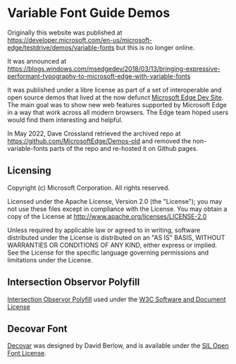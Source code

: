 # Variable Font Guide Demos

Originally this website was published at <https://developer.microsoft.com/en-us/microsoft-edge/testdrive/demos/variable-fonts> but this is no longer online.

It was announced at <https://blogs.windows.com/msedgedev/2018/03/13/bringing-expressive-performant-typography-to-microsoft-edge-with-variable-fonts>

It was published under a libre license as part of a set of interoperable and open source demos that lived at the now defunct [Microsoft Edge Dev Site](https://dev.windows.com/en-us/microsoft-edge/testdrive/).
The main goal was to show new web features supported by Microsoft Edge in a way that work across all modern browsers. The Edge team hoped users would find them interesting and helpful.

In May 2022, Dave Crossland retrieved the archived repo at <https://github.com/MicrosoftEdge/Demos-old> and removed the non-variable-fonts parts of the repo and re-hosted it on Github pages.

## Licensing

Copyright (c) Microsoft Corporation. All rights reserved.

Licensed under the Apache License, Version 2.0 (the "License"); you may not use these files except in compliance with the License. You may obtain a copy of the License at http://www.apache.org/licenses/LICENSE-2.0

Unless required by applicable law or agreed to in writing, software distributed under the License is distributed on an "AS IS" BASIS, WITHOUT WARRANTIES OR CONDITIONS OF ANY KIND, either express or implied. See the License for the specific language governing permissions and limitations under the License.

Intersection Observor Polyfill
-------------------------------
[Intersection Observor Polyfill](https://github.com/w3c/IntersectionObserver) used under the [W3C Software and Document License](http://www.w3.org/Consortium/Legal/2015/copyright-software-and-document)

Decovar Font
-------------------------------
[Decovar](https://github.com/TypeNetwork/Decovar) was designed by David Berlow, and is available under the [SIL Open Font License](https://github.com/TypeNetwork/Decovar/blob/master/LICENSE.txt).

